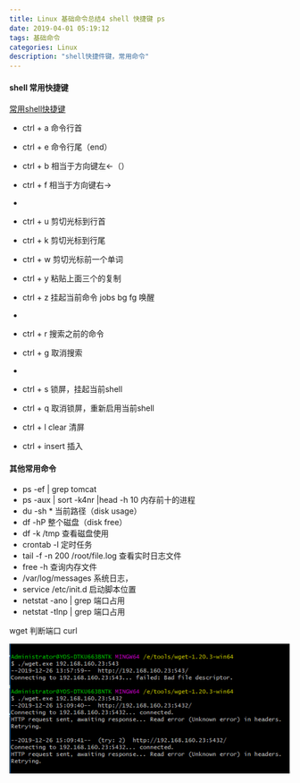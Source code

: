 ```yaml
---
title: Linux 基础命令总结4 shell 快捷键 ps 
date: 2019-04-01 05:19:12
tags: 基础命令
categories: Linux
description: "shell快捷件键，常用命令"
---
```



#### shell 常用快捷键

[常用shell快捷键](https://blog.csdn.net/weixin_42256178/article/details/80392077)

- ctrl + a 命令行首
- ctrl + e 命令行尾（end）
- ctrl + b 相当于方向键左←（）
- ctrl + f 相当于方向键右→
- 
- ctrl + u 剪切光标到行首
- ctrl + k 剪切光标到行尾
- ctrl + w 剪切光标前一个单词
- ctrl + y 粘贴上面三个的复制
- ctrl + z 挂起当前命令 jobs bg fg  唤醒
- 
- ctrl + r 搜索之前的命令
- ctrl + g 取消搜索
-
- ctrl + s 锁屏，挂起当前shell
- ctrl + q 取消锁屏，重新启用当前shell
- ctrl + l clear 清屏

- ctrl + insert 插入

#### 其他常用命令

- ps -ef | grep tomcat 
- ps -aux | sort -k4nr |head -h 10 内存前十的进程
- du -sh *   当前路径（disk usage）
- df -hP  整个磁盘（disk free）
- df -k /tmp 查看磁盘使用
- crontab -l 定时任务
- tail -f -n 200 /root/file.log 查看实时日志文件
- free -h 查询内存文件
- /var/log/messages 系统日志，
- service /etc/init.d  启动脚本位置
- netstat -ano | grep 端口占用
- netstat -tlnp | grep 端口占用

wget 判断端口
curl

![wget](Linux-基础命令总结4/wget测试端口.png)